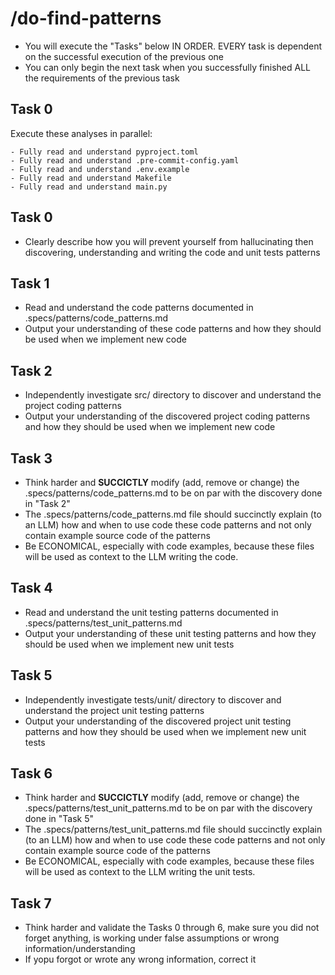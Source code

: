 # /do-find-patterns

- You will execute the "Tasks" below IN ORDER. EVERY task is dependent on the successful execution of the previous one
- You can only begin the next task when you successfully finished ALL the requirements of the previous task

## Task 0

Execute these analyses in parallel:

```
- Fully read and understand pyproject.toml
- Fully read and understand .pre-commit-config.yaml
- Fully read and understand .env.example
- Fully read and understand Makefile
- Fully read and understand main.py
```

## Task 0

- Clearly describe how you will prevent yourself from hallucinating then discovering, understanding and writing the code and unit tests patterns

## Task 1

- Read and understand the code patterns documented in .specs/patterns/code_patterns.md
- Output your understanding of these code patterns and how they should be used when we implement new code

## Task 2

- Independently investigate src/ directory to discover and understand the project coding patterns
- Output your understanding of the discovered project coding patterns and how they should be used when we implement new code

## Task 3

- Think harder and **SUCCICTLY** modify (add, remove or change) the .specs/patterns/code_patterns.md to be on par with the discovery done in "Task 2"
- The .specs/patterns/code_patterns.md file should succinctly explain (to an LLM) how and when to use code these code patterns and not only contain example source code of the patterns
- Be ECONOMICAL, especially with code examples, because these files will be used as context to the LLM writing the code.

## Task 4

- Read and understand the unit testing patterns documented in .specs/patterns/test_unit_patterns.md
- Output your understanding of these unit testing patterns and how they should be used when we implement new unit tests

## Task 5

- Independently investigate tests/unit/ directory to discover and understand the project unit testing patterns
- Output your understanding of the discovered project unit testing patterns and how they should be used when we implement new unit tests

## Task 6

- Think harder and **SUCCICTLY** modify (add, remove or change) the .specs/patterns/test_unit_patterns.md to be on par with the discovery done in "Task 5"
- The .specs/patterns/test_unit_patterns.md file should succinctly explain (to an LLM) how and when to use code these code patterns and not only contain example source code of the patterns
- Be ECONOMICAL, especially with code examples, because these files will be used as context to the LLM writing the unit tests.

## Task 7

- Think harder and validate the Tasks 0 through 6, make sure you did not forget anything, is working under false assumptions or wrong information/understanding
- If yopu forgot or wrote any wrong information, correct it
